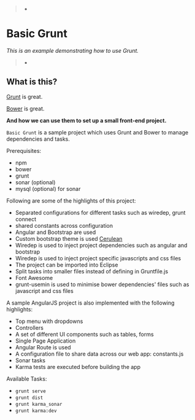 > -
# Basic Grunt
*This is an example demonstrating how to use Grunt.*
>
> -

## What is this?
[Grunt](http://gruntjs.com) is great.

[Bower](http://bower.io) is great.

**And how we can use them to set up a small front-end project.**

`Basic Grunt` is a sample project which uses Grunt and Bower to manage dependencies and tasks.

Prerequisites:
- npm
- bower
- grunt
- sonar (optional)
- mysql (optional) for sonar

Following are some of the highlights of this project:
- Separated configurations for different tasks such as wiredep, grunt connect
- shared constants across configuration
- Angular and Bootstrap are used
- Custom bootstrap theme is used [Cerulean](http://bootswatch.com)
- Wiredep is used to inject project dependencies such as angular and bootstrap
- Wiredep is used to inject project specific javascripts and css files
- The project can be imported into Eclipse
- Split tasks into smaller files instead of defining in Gruntfile.js
- Font Awesome
- grunt-usemin is used to minimise bower dependencies' files such as javascript and css files

A sample AngularJS project is also implemented with the following highlights:
- Top menu with dropdowns
- Controllers
- A set of different UI components such as tables, forms
- Single Page Application
- Angular Route is used
- A configuration file to share data across our web app: constants.js
- Sonar tasks
- Karma tests are executed before building the app

Available Tasks:
- `grunt serve`
- `grunt dist`
- `grunt karma_sonar`
- `grunt karma:dev`